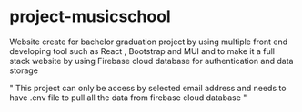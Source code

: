 # project-musicschool
Website create for bachelor graduation project by using multiple front end developing tool such as React , Bootstrap and MUI and to make it a full stack website by using Firebase cloud database for authentication and data storage

" This project can only be access by selected email address and needs to have .env file to pull all the data from firebase cloud database "

